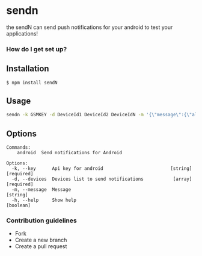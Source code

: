 # sendn #



the sendN can send push notifications for your android to test your applications!

### How do I get set up? ###

## Installation

    $ npm install sendN

## Usage
```bash
sendn -k GSMKEY -d DeviceId1 DeviceId2 DeviceIdN -m '{\"message\":{\"alert\":\"Test\",\"type\":\"url\",\"data\":{\"url\":\"http://www.google.com\"}}}'
```

## Options

	Commands:
	  	android  Send notifications for Android

	Options:
	  -k, --key      Api key for android                         [string] [required]
	  -d, --devices  Devices list to send notifications           [array] [required]
	  -m, --message  Message                                                [string]
	  -h, --help     Show help                                             [boolean]

### Contribution guidelines ###

* Fork
* Create a new branch
* Create a pull request
